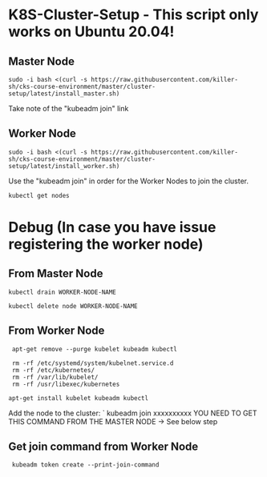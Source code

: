 # K8S-Cluster-Setup - This script only works on Ubuntu 20.04!

## Master Node
```
sudo -i bash <(curl -s https://raw.githubusercontent.com/killer-sh/cks-course-environment/master/cluster-setup/latest/install_master.sh)
```
Take note of the "kubeadm join" link

## Worker Node
```
sudo -i bash <(curl -s https://raw.githubusercontent.com/killer-sh/cks-course-environment/master/cluster-setup/latest/install_worker.sh)
```

Use the "kubeadm join" in order for the Worker Nodes to join the cluster.

```
kubectl get nodes
```

# Debug (In case you have issue registering the worker node)

## From Master Node
```
kubectl drain WORKER-NODE-NAME
```
```
kubectl delete node WORKER-NODE-NAME
```


## From Worker Node

```
 apt-get remove --purge kubelet kubeadm kubectl
```
```
 rm -rf /etc/systemd/system/kubelnet.service.d
 rm -rf /etc/kubernetes/
 rm -rf /var/lib/kubelet/
 rm -rf /usr/libexec/kubernetes
```
```
apt-get install kubelet kubeadm kubectl 
```
Add the node to the cluster:
`
kubeadm join  xxxxxxxxxx YOU NEED TO GET THIS COMMAND FROM THE MASTER NODE -> See below step

## Get join command from Worker Node

```
 kubeadm token create --print-join-command
```


